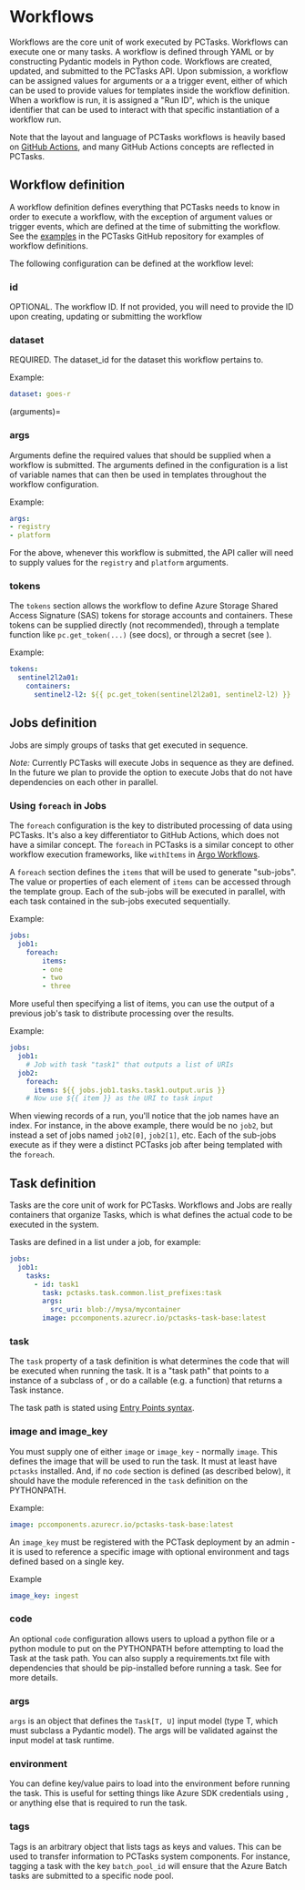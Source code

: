 # Workflows

Workflows are the core unit of work executed by PCTasks. Workflows can execute one or many tasks. A workflow is defined through YAML
or by constructing Pydantic models in Python code. Workflows are created, updated, and submitted to the PCTasks API. Upon submission, a workflow can
be assigned values for arguments or a a trigger event, either of which can be used to provide values for templates inside the
workflow definition. When a workflow is run, it is assigned a "Run ID", which is the unique identifier that can be used to
interact with that specific instantiation of a workflow run.

Note that the layout and language of PCTasks workflows is heavily based on [GitHub Actions](https://docs.github.com/en/actions/using-workflows/about-workflows), and many GitHub Actions concepts are reflected in PCTasks.

## Workflow definition

A workflow definition defines everything that PCTasks needs to know in order to execute a workflow, with the exception of argument values or trigger events, which are defined at the time of submitting the workflow. See the [examples](https://github.com/microsoft/planetary-computer-tasks/tree/main/examples) in the PCTasks GitHub repository for
examples of workflow definitions.

The following configuration can be defined at the workflow level:

### id

OPTIONAL. The workflow ID. If not provided, you will need to provide the ID upon creating, updating or submitting the workflow

### dataset

REQUIRED. The dataset_id for the dataset this workflow pertains to.

Example:

```yaml
dataset: goes-r
```

(arguments)=

### args

Arguments define the required values that should be supplied when a workflow is submitted. The arguments defined in the configuration
is a list of variable names that can then be used in templates throughout the workflow configuration.

Example:

```yaml
args:
- registry
- platform
```

For the above, whenever this workflow is submitted, the API caller will need to supply values for the `registry` and `platform` arguments.

### tokens

The `tokens` section allows the workflow to define Azure Storage Shared Access Signature (SAS) tokens for storage accounts and containers.
These tokens can be supplied directly (not recommended), through a template function like `pc.get_token(...)` (see [](pc_template_group) docs),
or through a secret (see [](../user_guide/templating.md#secrets)).

Example:

```yaml
tokens:
  sentinel2l2a01:
    containers:
      sentinel2-l2: ${{ pc.get_token(sentinel2l2a01, sentinel2-l2) }}
```

## Jobs definition

Jobs are simply groups of tasks that get executed in sequence.

_Note:_ Currently PCTasks will execute Jobs in sequence as they are defined. In the future we plan to provide the option to execute
Jobs that do not have dependencies on each other in parallel.

### Using `foreach` in Jobs

The `foreach` configuration is the key to distributed processing of data using PCTasks. It's also a key differentiator to GitHub Actions, which does not have a similar concept. The `foreach` in PCTasks is a similar concept to other workflow execution frameworks, like `withItems` in [Argo Workflows](https://argoproj.github.io/argo-workflows/walk-through/loops/).

A `foreach` section defines the `items` that will be used to generate "sub-jobs". The value or properties of each element of `items` can be accessed through the [](item_template_group) template group. Each of the sub-jobs will be executed in parallel, with each task contained in the sub-jobs executed sequentially.

Example:

```yaml
jobs:
  job1:
    foreach:
        items:
        - one
        - two
        - three
```

More useful then specifying a list of items, you can use the output of a previous job's task to
distribute processing over the results.

Example:

```yaml
jobs:
  job1:
    # Job with task "task1" that outputs a list of URIs
  job2:
    foreach:
      items: ${{ jobs.job1.tasks.task1.output.uris }}
    # Now use ${{ item }} as the URI to task input
```

When viewing records of a run, you'll notice that the job names have an index. For instance, in the above
example, there would be no `job2`, but instead a set of jobs named `job2[0]`, `job2[1]`, etc. Each of the
sub-jobs execute as if they were a distinct PCTasks job after being templated with the `foreach`.

## Task definition

Tasks are the core unit of work for PCTasks. Workflows and Jobs are really containers that organize Tasks, which is
what defines the actual code to be executed in the system.

Tasks are defined in a list under a job, for example:

```yaml
jobs:
  job1:
    tasks:
      - id: task1
        task: pctasks.task.common.list_prefixes:task
        args:
          src_uri: blob://mysa/mycontainer
        image: pccomponents.azurecr.io/pctasks-task-base:latest
```

### task

The `task` property of a task definition is what determines the code that will be executed when running the task.
It is a "task path" that points to a instance of a subclass of [](../reference/generated/pctasks.task.task.Task), or do a callable (e.g. a function)
that returns a Task instance.

The task path is stated using [Entry Points syntax](https://setuptools.pypa.io/en/latest/userguide/entry_point.html#entry-points-syntax).

### image and image_key

You must supply one of either `image` or `image_key` - normally `image`. This defines the image that will be used to run
the task. It must at least have `pctasks` installed. And, if no `code` section is defined (as described below), it should have
the module referenced in the `task` definition on the PYTHONPATH.

Example:

```yaml
image: pccomponents.azurecr.io/pctasks-task-base:latest
```

An `image_key` must be registered with the PCTask deployment by an admin - it is used to reference a specific image with optional environment and tags
defined based on a single key.

Example

```yaml
image_key: ingest
```

### code

An optional `code` configuration allows users to upload a python file or a python module to put on the PYTHONPATH before attempting to load
the Task at the task path. You can also supply a requirements.txt file with dependencies that should be pip-installed before
running a task. See [](./runtime) for more details.

### args

`args` is an object that defines the `Task[T, U]` input model (type T, which must subclass a Pydantic model). The args will be validated
against the input model at task runtime.

### environment

You can define key/value pairs to load into the environment before running the task. This is useful for setting things like Azure SDK
credentials using [](../user_guide/templating.md#secrets), or anything else that is required to run the task.

### tags

Tags is an arbitrary object that lists tags as keys and values. This can be used to transfer information to PCTasks system components.
For instance, tagging a task with the key `batch_pool_id` will ensure that the Azure Batch tasks are submitted to a specific node pool.
